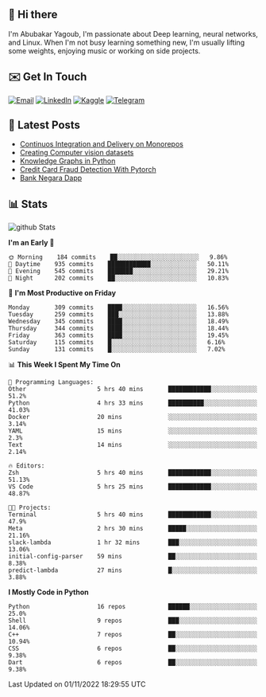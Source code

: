 ## 👋 Hi there

I'm Abubakar Yagoub, I'm passionate about Deep learning, neural networks, and
Linux. When I'm not busy learning something new, I'm usually lifting some
weights, enjoying music or working on side projects.

## ✉️ Get In Touch

[![Email](https://img.shields.io/badge/Email-f1f1f1?style=for-the-badge&logo=gmail&logoColor=0f111a)](mailto:git@blacksuan19.dev)
[![LinkedIn](https://img.shields.io/badge/LinkedIn-0077B5?style=for-the-badge&logo=linkedin&logoColor=white)](https://www.linkedin.com/in/blacksuan19/)
[![Kaggle](https://img.shields.io/badge/Kaggle-5acfff?style=for-the-badge&logo=kaggle&logoColor=white)](http://kaggle.com/abubakaryagob/)
[![Telegram](https://img.shields.io/badge/Telegram-2CA5E0?style=for-the-badge&logo=telegram&logoColor=white)](https://t.me/blacksuan19)

## 📩 Latest Posts

<!-- BLOG-POST-LIST:START -->
- [Continuos Integration and Delivery on Monorepos](https://www.blacksuan19.dev/blog/github-actions-monorepos/)
- [Creating Computer vision datasets](https://www.blacksuan19.dev/blog/creating-datasets/)
- [Knowledge Graphs in Python](https://www.blacksuan19.dev/projects/Knowledge_Graphs/)
- [Credit Card Fraud Detection With Pytorch](https://www.blacksuan19.dev/projects/credit-card-fraud-detection-with-pytorch/)
- [Bank Negara Dapp](https://www.blacksuan19.dev/projects/bank-negara/)
<!-- BLOG-POST-LIST:END -->

## 📊 Stats

![github Stats](https://github-readme-stats.vercel.app/api?username=blacksuan19&theme=github_dark&show_icons=true&count_private=true&custom_title=Github%20Stats&hide_border=true)

<!--START_SECTION:waka-->
**I'm an Early 🐤** 

```text
🌞 Morning    184 commits    ██░░░░░░░░░░░░░░░░░░░░░░░   9.86% 
🌆 Daytime    935 commits    ████████████░░░░░░░░░░░░░   50.11% 
🌃 Evening    545 commits    ███████░░░░░░░░░░░░░░░░░░   29.21% 
🌙 Night      202 commits    ██░░░░░░░░░░░░░░░░░░░░░░░   10.83%

```
📅 **I'm Most Productive on Friday** 

```text
Monday       309 commits    ████░░░░░░░░░░░░░░░░░░░░░   16.56% 
Tuesday      259 commits    ███░░░░░░░░░░░░░░░░░░░░░░   13.88% 
Wednesday    345 commits    ████░░░░░░░░░░░░░░░░░░░░░   18.49% 
Thursday     344 commits    ████░░░░░░░░░░░░░░░░░░░░░   18.44% 
Friday       363 commits    ████░░░░░░░░░░░░░░░░░░░░░   19.45% 
Saturday     115 commits    █░░░░░░░░░░░░░░░░░░░░░░░░   6.16% 
Sunday       131 commits    █░░░░░░░░░░░░░░░░░░░░░░░░   7.02%

```


📊 **This Week I Spent My Time On** 

```text
💬 Programming Languages: 
Other                    5 hrs 40 mins       ████████████░░░░░░░░░░░░░   51.2% 
Python                   4 hrs 33 mins       ██████████░░░░░░░░░░░░░░░   41.03% 
Docker                   20 mins             ░░░░░░░░░░░░░░░░░░░░░░░░░   3.14% 
YAML                     15 mins             ░░░░░░░░░░░░░░░░░░░░░░░░░   2.3% 
Text                     14 mins             ░░░░░░░░░░░░░░░░░░░░░░░░░   2.14%

🔥 Editors: 
Zsh                      5 hrs 40 mins       ████████████░░░░░░░░░░░░░   51.13% 
VS Code                  5 hrs 25 mins       ████████████░░░░░░░░░░░░░   48.87%

🐱‍💻 Projects: 
Terminal                 5 hrs 40 mins       ████████████░░░░░░░░░░░░░   47.9% 
Meta                     2 hrs 30 mins       █████░░░░░░░░░░░░░░░░░░░░   21.16% 
slack-lambda             1 hr 32 mins        ███░░░░░░░░░░░░░░░░░░░░░░   13.06% 
initial-config-parser    59 mins             ██░░░░░░░░░░░░░░░░░░░░░░░   8.38% 
predict-lambda           27 mins             █░░░░░░░░░░░░░░░░░░░░░░░░   3.88%

```

**I Mostly Code in Python** 

```text
Python                   16 repos            ██████░░░░░░░░░░░░░░░░░░░   25.0% 
Shell                    9 repos             ███░░░░░░░░░░░░░░░░░░░░░░   14.06% 
C++                      7 repos             ██░░░░░░░░░░░░░░░░░░░░░░░   10.94% 
CSS                      6 repos             ██░░░░░░░░░░░░░░░░░░░░░░░   9.38% 
Dart                     6 repos             ██░░░░░░░░░░░░░░░░░░░░░░░   9.38%

```



 Last Updated on 01/11/2022 18:29:55 UTC
<!--END_SECTION:waka-->
